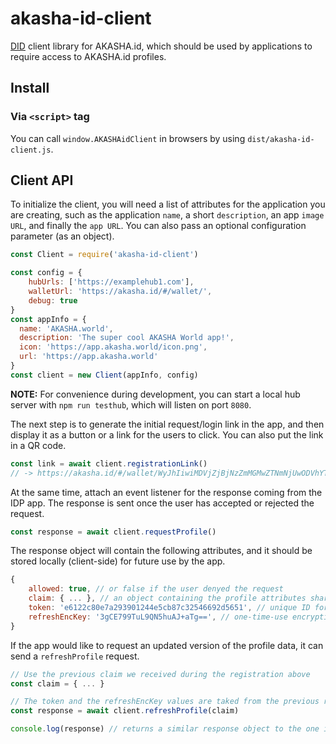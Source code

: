 # akasha-id-client
[DID](https://w3c-ccg.github.io/did-spec/) client library for AKASHA.id, which should be used by applications to require access to AKASHA.id profiles.


## Install

### Via `<script>` tag

You can call `window.AKASHAidClient` in browsers by using `dist/akasha-id-client.js`.



## Client API

To initialize the client, you will need a list of attributes for the application you are creating, such as the application `name`, a short `description`, an app `image URL`, and finally the `app URL`. You can also pass an optional configuration parameter (as an object).

```js
const Client = require('akasha-id-client')

const config = {
    hubUrls: ['https://examplehub1.com'],
    walletUrl: 'https://akasha.id/#/wallet/',
    debug: true
}
const appInfo = {
  name: 'AKASHA.world',
  description: 'The super cool AKASHA World app!',
  icon: 'https://app.akasha.world/icon.png',
  url: 'https://app.akasha.world'
}
const client = new Client(appInfo, config)
```

**NOTE:** For convenience during development, you can start a local hub server with `npm run testhub`, which will listen on port `8080`.

The next step is to generate the initial request/login link in the app, and then display it as a button or a link for the users to click. You can also put the link in a QR code.

```js
const link = await client.registrationLink()
// -> https://akasha.id/#/wallet/WyJhIiwiMDVjZjBjNzZmMGMwZTNmNjUwODVhYTA1YmZmODFkMGI3MmI1M2VmOSIsIkVEZUJLekpwUkoyeVhUVnVncFRTQ2c9PSIsMTY4NzQ2NF0=
```

At the same time, attach an event listener for the response coming from the IDP app. The response is sent once the user has accepted or rejected the request. 

```js
const response = await client.requestProfile()
```

The response object will contain the following attributes, and it should be stored locally (client-side) for future use by the app.

```js
{
    allowed: true, // or false if the user denyed the request
    claim: { ... }, // an object containing the profile attributes shared by the user
    token: 'e6122c80e7a293901244e5cb87c32546692d5651', // unique ID for this app that is used for future requests
    refreshEncKey: '3gCE799TuL9QN5huAJ+aTg==', // one-time-use encryption key for the next request
}
```

If the app would like to request an updated version of the profile data, it can send a `refreshProfile` request.

```js
// Use the previous claim we received during the registration above
const claim = { ... }

// The token and the refreshEncKey values are taked from the previous response (above)
const response = await client.refreshProfile(claim)

console.log(response) // returns a similar response object to the one in the previous step
```
